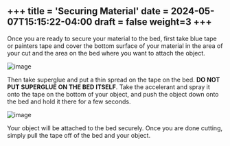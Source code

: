 +++
title = 'Securing Material'
date = 2024-05-07T15:15:22-04:00
draft = false
weight=3
+++
---
Once you are ready to secure your material to the bed, first take blue tape or painters tape and cover the bottom surface of your material in the area of your cut and the area on the bed where you want to attach the object. 

![image](/images/268.png)

Then take superglue and put a thin spread on the tape on the bed. **DO NOT PUT SUPERGLUE ON THE BED ITSELF**. Take the accelerant and spray it onto the tape on the bottom of your object, and push the object down onto the bed and hold it there for a few seconds. 

![image](/images/269.png)

Your object will be attached to the bed securely. Once you are done cutting, simply pull the tape off of the bed and your object.
